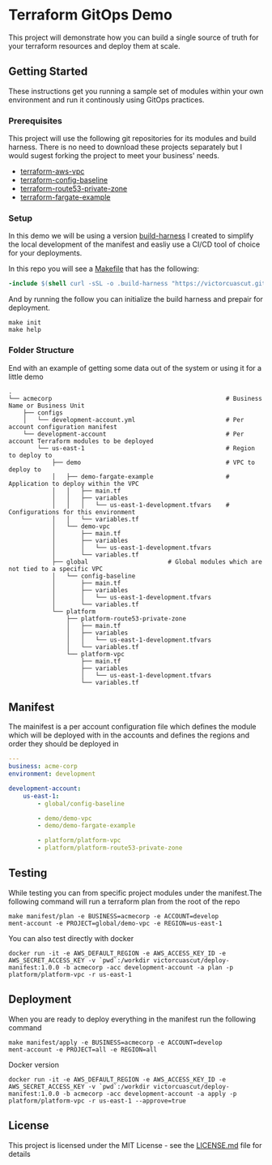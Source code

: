 # Terraform GitOps Demo

This project will demonstrate how you can build a single source of truth for your terraform resources and deploy them at scale.

## Getting Started

These instructions get you running a sample set of modules within your own environment and run it continously using GitOps practices.

### Prerequisites

This project will use the following git repositories for its modules and build harness. There is no need to download these projects separately but I would sugest forking the project to meet your business' needs. 

* [terraform-aws-vpc](https://github.com/victorcuascut/terraform-aws-vpc)
* [terraform-config-baseline](https://github.com/victorcuascut/terraform-config-baseline)
* [terraform-route53-private-zone](https://github.com/victorcuascut/terraform-route53-private-zone)
* [terraform-fargate-example](https://github.com/victorcuascut/terraform-fargate-example)

### Setup

In this demo we will be using a version [build-harness](https://github.com/victorcuascut/build-harness) I created to simplify the local development of the manifest and easliy use a CI/CD tool of choice for your deployments.

In this repo you will see a [Makefile](Makefile) that has the following:

```makefile
-include $(shell curl -sSL -o .build-harness "https://victorcuascut.github.io/build-harness"; echo .build-harness)
```

And by running the follow you can initialize the build harness and prepair for deployment.

```shell
make init
make help
```

### Folder Structure
End with an example of getting some data out of the system or using it for a little demo

```
.
└── acmecorp                                                # Business Name or Business Unit
    ├── configs
    │   └── development-account.yml                         # Per account configuration manifest
    └── development-account                                 # Per account Terraform modules to be deployed
        └── us-east-1                                       # Region to deploy to
            ├── demo                                        # VPC to deploy to
            │   ├── demo-fargate-example                    # Application to deploy within the VPC
            │   │   ├── main.tf
            │   │   ├── variables
            │   │   │   └── us-east-1-development.tfvars    # Configurations for this environment
            │   │   └── variables.tf
            │   └── demo-vpc
            │       ├── main.tf
            │       ├── variables
            │       │   └── us-east-1-development.tfvars
            │       └── variables.tf
            ├── global                      # Global modules which are not tied to a specific VPC
            │   └── config-baseline
            │       ├── main.tf
            │       ├── variables
            │       │   └── us-east-1-development.tfvars
            │       └── variables.tf
            └── platform
                ├── platform-route53-private-zone
                │   ├── main.tf
                │   ├── variables
                │   │   └── us-east-1-development.tfvars
                │   └── variables.tf
                └── platform-vpc
                    ├── main.tf
                    ├── variables
                    │   └── us-east-1-development.tfvars
                    └── variables.tf
```

## Manifest
The mainifest is a per account configuration file which defines the module which will be deployed with in the accounts and defines the regions and order they should be deployed in

```yaml
---
business: acme-corp
environment: development

development-account:
    us-east-1:
        - global/config-baseline

        - demo/demo-vpc
        - demo/demo-fargate-example

        - platform/platform-vpc
        - platform/platform-route53-private-zone
```
## Testing
While testing you can from specific project modules under the manifest.The following command will run a terraform plan from the root of the repo

```shell
make manifest/plan -e BUSINESS=acmecorp -e ACCOUNT=develop
ment-account -e PROJECT=global/demo-vpc -e REGION=us-east-1
```

You can also test directly with docker

```
docker run -it -e AWS_DEFAULT_REGION -e AWS_ACCESS_KEY_ID -e AWS_SECRET_ACCESS_KEY -v `pwd`:/workdir victorcuascut/deploy-manifest:1.0.0 -b acmecorp -acc development-account -a plan -p platform/platform-vpc -r us-east-1
```

## Deployment
When you are ready to deploy everything in the manifest run the following command

```shell
make manifest/apply -e BUSINESS=acmecorp -e ACCOUNT=develop
ment-account -e PROJECT=all -e REGION=all
```

Docker version
```
docker run -it -e AWS_DEFAULT_REGION -e AWS_ACCESS_KEY_ID -e AWS_SECRET_ACCESS_KEY -v `pwd`:/workdir victorcuascut/deploy-manifest:1.0.0 -b acmecorp -acc development-account -a apply -p platform/platform-vpc -r us-east-1 --approve=true
```


## License

This project is licensed under the MIT License - see the [LICENSE.md](LICENSE.md) file for details


